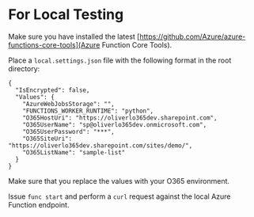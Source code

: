 # For Local Testing

Make sure you have installed the latest [https://github.com/Azure/azure-functions-core-tools](Azure Function Core Tools).

Place a `local.settings.json` file with the following format in the root directory:
```
{
  "IsEncrypted": false,
  "Values": {
    "AzureWebJobsStorage": "",
    "FUNCTIONS_WORKER_RUNTIME": "python",
    "O365HostUri": "https://oliverlo365dev.sharepoint.com",
    "O365UserName": "sp@oliverlo365dev.onmicrosoft.com",
    "O365UserPassword": "***",
    "O365SiteUri": "https://oliverlo365dev.sharepoint.com/sites/demo/",
    "O365ListName": "sample-list"
  }
}
```

Make sure that you replace the values with your O365 environment.

Issue `func start` and perform a `curl` request against the local Azure Function endpoint.
